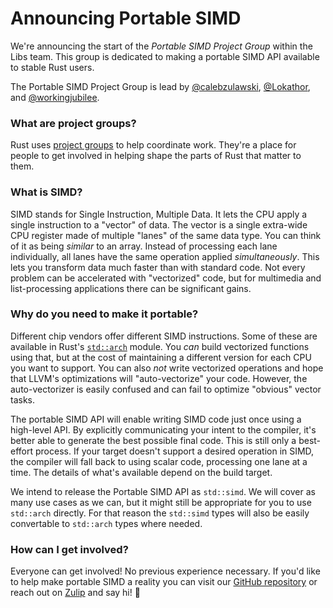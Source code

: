 # Announcing Portable SIMD

We're announcing the start of the _Portable SIMD Project Group_ within the Libs team. This group is dedicated to making a portable SIMD API available to stable Rust users.

The Portable SIMD Project Group is lead by [@calebzulawski](https://github.com/calebzulawski), [@Lokathor](https://github.com/Lokathor), and [@workingjubilee](https://github.com/workingjubilee).

### What are project groups?

Rust uses [project groups](https://rust-lang.github.io/rfcs/2856-project-groups.html) to help coordinate work. They're a place for people to get involved in helping shape the parts of Rust that matter to them.

### What is SIMD?

SIMD stands for Single Instruction, Multiple Data. It lets the CPU apply a single instruction to a "vector" of data. The vector is a single extra-wide CPU register made of multiple "lanes" of the same data type. You can think of it as being *similar* to an array. Instead of processing each lane individually, all lanes have the same operation applied *simultaneously*. This lets you transform data much faster than with standard code. Not every problem can be accelerated with "vectorized" code, but for multimedia and list-processing applications there can be significant gains.


### Why do you need to make it portable?

Different chip vendors offer different SIMD instructions. Some of these are available in Rust's [`std::arch`](https://doc.rust-lang.org/core/arch/index.html) module. You *can* build vectorized functions using that, but at the cost of maintaining a different version for each CPU you want to support. You can also *not* write vectorized operations and hope that LLVM's optimizations will "auto-vectorize" your code. However, the auto-vectorizer is easily confused and can fail to optimize "obvious" vector tasks.

The portable SIMD API will enable writing SIMD code just once using a high-level API. By explicitly communicating your intent to the compiler, it's better able to generate the best possible final code. This is still only a best-effort process. If your target doesn't support a desired operation in SIMD, the compiler will fall back to using scalar code, processing one lane at a time. The details of what's available depend on the build target.

We intend to release the Portable SIMD API as `std::simd`. We will cover as many use cases as we can, but it might still be appropriate for you to use `std::arch` directly. For that reason the `std::simd` types will also be easily convertable to `std::arch` types where needed.

### How can I get involved?

Everyone can get involved! No previous experience necessary. If you'd like to help make portable SIMD a reality you can visit our [GitHub repository](https://github.com/rust-lang/project-portable-simd) or reach out on [Zulip](https://rust-lang.zulipchat.com/#narrow/stream/257879-project-portable-simd) and say hi! :wave:

